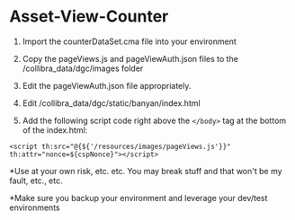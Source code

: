 # Asset-View-Counter

1. Import the counterDataSet.cma file into your environment

2. Copy the pageViews.js and pageViewAuth.json files to the /collibra_data/dgc/images folder

3. Edit the pageViewAuth.json file appropriately.

4. Edit /collibra_data/dgc/static/banyan/index.html

5. Add the following script code right above the `</body>` tag at the bottom of the index.html:

`<script th:src="@{${'/resources/images/pageViews.js'}}" th:attr="nonce=${cspNonce}"></script>  `



*Use at your own risk, etc. etc. You may break stuff and that won't be my fault, etc., etc.

*Make sure you backup your environment and leverage your dev/test environments
